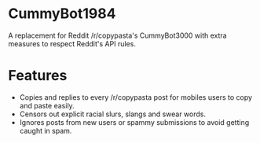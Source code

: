 # CummyBot1984
 A replacement for Reddit /r/copypasta's CummyBot3000 with extra measures to respect Reddit's API rules.
 
 # Features
 - Copies and replies to every /r/copypasta post for mobiles users to copy and paste easily.
 - Censors out explicit racial slurs, slangs and swear words.
 - Ignores posts from new users or spammy submissions to avoid getting caught in spam.
 
 